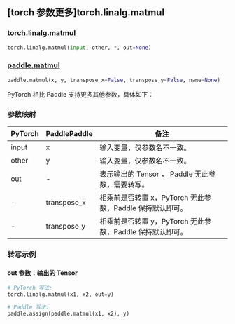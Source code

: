 ## [torch 参数更多]torch.linalg.matmul

### [torch.linalg.matmul](https://pytorch.org/docs/stable/generated/torch.linalg.matmul.html#torch.linalg.matmul)

```python
torch.linalg.matmul(input, other, *, out=None)
```

### [paddle.matmul](https://www.paddlepaddle.org.cn/documentation/docs/zh/develop/api/paddle/matmul_cn.html)

```python
paddle.matmul(x, y, transpose_x=False, transpose_y=False, name=None)
```

PyTorch 相比 Paddle 支持更多其他参数，具体如下：

### 参数映射

| PyTorch | PaddlePaddle | 备注                                                      |
| ------- | ------------ | --------------------------------------------------------- |
| input   | x            | 输入变量，仅参数名不一致。                                |
| other   | y            | 输入变量，仅参数名不一致。                                |
| out     | -            | 表示输出的 Tensor ， Paddle 无此参数，需要转写。      |
| -       | transpose_x  | 相乘前是否转置 x，PyTorch 无此参数，Paddle 保持默认即可。 |
| -       | transpose_y  | 相乘前是否转置 y，PyTorch 无此参数，Paddle 保持默认即可。 |

### 转写示例

#### out 参数：输出的 Tensor

```python
# PyTorch 写法:
torch.linalg.matmul(x1, x2, out=y)

# Paddle 写法:
paddle.assign(paddle.matmul(x1, x2), y)
```
